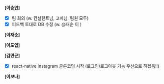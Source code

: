 **[이승연]**
- [x]  팀 회의 (w. 컨설턴트님, 코치님, 팀원 모두)
- [x]  피드백 토대로 DB 수정 (w. @재순 이 )

**[이재순]**

**[이도엽]**

**[김민균]**

- [x]  react-native Instagram 클론코딩 시작 (로그인/로그아웃 기능 우선으로 하겠음!!)

**[이보나]**
